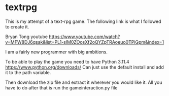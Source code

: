 # textrpg
This is my attempt of a text-rpg game. The following link is what I followed to create it.

Bryan Tong youtube
https://www.youtube.com/watch?v=MFW8DJ6qsak&list=PL1-slM0ZOosXf2oQYZpTRAoeuo0TPiGpm&index=1

I am a fairly new programmer with big ambitions.


To be able to play the game you need to have Python 3.11.4
https://www.python.org/downloads/
Can just use the default install and add it to the path variable.

Then download the zip file and extract it wherever you would like it.
All you have to do after that is run the gameinteraction.py file
